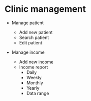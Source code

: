 # Clinic management

* Manage patient
  * Add new patient
  * Search patient
  * Edit patient

* Manage income
  * Add new income
  * Income report
    * Daily
    * Weekly
    * Monthly
    * Yearly
    * Data range
